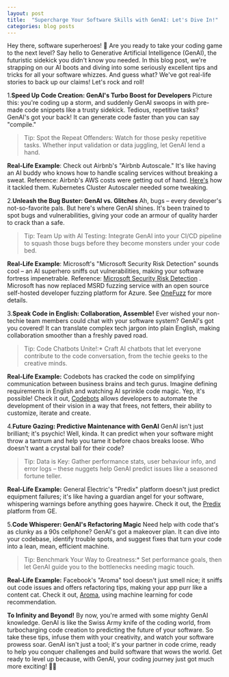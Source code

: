 ```yaml
---
layout: post
title:  "Supercharge Your Software Skills with GenAI: Let's Dive In!"
categories: blog posts
---
```


Hey there, software superheroes! 🚀 Are you ready to take your coding game to the next level? Say hello to Generative Artificial Intelligence (GenAI), the futuristic sidekick you didn't know you needed. In this blog post, we're strapping on our AI boots and diving into some seriously excellent tips and tricks for all your software whizzes. And guess what? We've got real-life stories to back up our claims! Let's rock and roll!

1.**Speed Up Code Creation: GenAI's Turbo Boost for Developers**
Picture this: you're coding up a storm, and suddenly GenAI swoops in with pre-made code snippets like a trusty sidekick. Tedious, repetitive tasks? GenAI's got your back! It can generate code faster than you can say "compile."

>Tip: Spot the Repeat Offenders: Watch for those pesky repetitive tasks. Whether input validation or data juggling, let GenAI lend a hand.

**Real-Life Example**: Check out Airbnb's "Airbnb Autoscale." It's like having an AI buddy who knows how to handle scaling services without breaking a sweat. Reference: Airbnb's AWS costs were getting out of hand. [Here's](https://www.thestack.technology/lessons-from-how-airbnb-scales-flexes-and-owns-its-huge-cloud-workloads-to-control-aws-and-other-costs/) how it tackled them. Kubernetes Cluster Autoscaler needed some tweaking.

2.**Unleash the Bug Buster: GenAI vs. Glitches**
Ah, bugs – every developer's not-so-favorite pals. But here's where GenAI shines. It's been trained to spot bugs and vulnerabilities, giving your code an armour of quality harder to crack than a safe.

>Tip: Team Up with AI Testing: Integrate GenAI into your CI/CD pipeline to squash those bugs before they become monsters under your code bed.

**Real-Life Example**: Microsoft's "Microsoft Security Risk Detection" sounds cool – an AI superhero sniffs out vulnerabilities, making your software fortress impenetrable.  Reference: [Microsoft Security Risk Detection](https://www.microsoft.com/en-us/research/project/project-springfield/) . Microsoft has now replaced MSRD fuzzing service with an open source self-hosted developer fuzzing platform for Azure. See [OneFuzz](https://github.com/microsoft/onefuzz) for more details.

3.**Speak Code in English: Collaboration, Assemble!**
Ever wished your non-techie team members could chat with your software system? GenAI's got you covered! It can translate complex tech jargon into plain English, making collaboration smoother than a freshly paved road.

>Tip: Code Chatbots Unite!:* Craft AI chatbots that let everyone contribute to the code conversation, from the techie geeks to the creative minds.

**Real-Life Example:** Codebots has cracked the code on simplifying communication between business brains and tech gurus. Imagine defining requirements in English and watching AI sprinkle code magic. Yep, it's possible! Check it out, [Codebots](https://codebots.com/about) allows developers to automate the development of their vision in a way that frees, not fetters, their ability to customize, iterate and create.

4.**Future Gazing: Predictive Maintenance with GenAI**
GenAI isn't just brilliant; it's psychic! Well, kinda. It can predict when your software might throw a tantrum and help you tame it before chaos breaks loose. Who doesn't want a crystal ball for their code?

>Tip: Data is Key: Gather performance stats, user behaviour info, and error logs – these nuggets help GenAI predict issues like a seasoned fortune teller.

**Real-Life Example:** General Electric's "Predix" platform doesn't just predict equipment failures; it's like having a guardian angel for your software, whispering warnings before anything goes haywire. Check it out, the [Predix](https://www.ge.com/digital/documentation/predix-platforms/index.html) platform from GE.

5.**Code Whisperer: GenAI's Refactoring Magic**
Need help with code that's as clunky as a 90s cellphone? GenAI's got a makeover plan. It can dive into your codebase, identify trouble spots, and suggest fixes that turn your code into a lean, mean, efficient machine.

>Tip: Benchmark Your Way to Greatness:* Set performance goals, then let GenAI guide you to the bottlenecks needing magic touch.

**Real-Life Example:** Facebook's "Aroma" tool doesn't just smell nice; it sniffs out code issues and offers refactoring tips, making your app purr like a content cat. Check it out, [Aroma](https://ai.meta.com/blog/aroma-ml-for-code-recommendation/), using machine learning for code recommendation.

**To Infinity and Beyond!**
By now, you're armed with some mighty GenAI knowledge. GenAI is like the Swiss Army knife of the coding world, from turbocharging code creation to predicting the future of your software. So take these tips, infuse them with your creativity, and watch your software prowess soar. GenAI isn't just a tool; it's your partner in code crime, ready to help you conquer challenges and build software that wows the world. Get ready to level up because, with GenAI, your coding journey just got much more exciting! 🎉👾